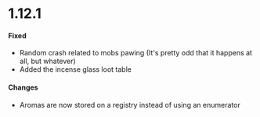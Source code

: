 # 1.12.1

#### Fixed
* Random crash related to mobs pawing (It's pretty odd that it happens at all, but whatever)
* Added the incense glass loot table

#### Changes
* Aromas are now stored on a registry instead of using an enumerator
